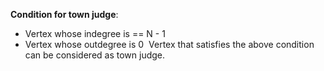 **Condition for town judge**:
* Vertex whose indegree is == N - 1
* Vertex whose outdegree is 0
​
Vertex that satisfies the above condition can be considered as town judge.